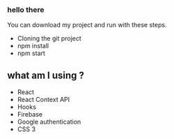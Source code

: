 ### hello there

You can download my project and run with these steps.

<ul>
    <li>Cloning the git project</li>
    <li>npm install</li>
    <li>npm start</li>
</ul>

## what am I using ?

<ul>
    <li>React</li>
    <li>React Context API</li>
    <li>Hooks</li>
    <li>Firebase</li>
    <li>Google authentication</li>
    <li>CSS 3</li>
</ul>
